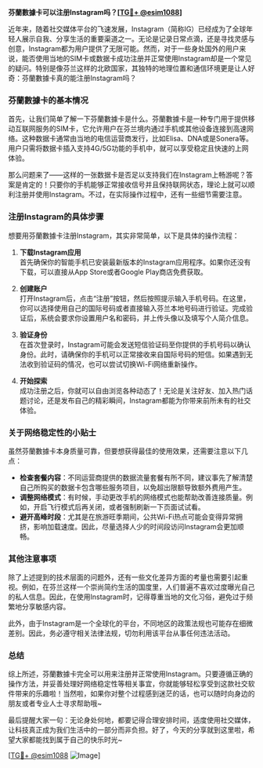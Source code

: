 **芬蘭數據卡可以注册Instagram吗？[[TG💪+ @esim1088](https://t.me/s/esim1088)]**

近年来，随着社交媒体平台的飞速发展，Instagram（简称IG）已经成为了全球年轻人展示自我、分享生活的重要渠道之一。无论是记录日常点滴，还是寻找灵感与创意，Instagram都为用户提供了无限可能。然而，对于一些身处国外的用户来说，能否使用当地的SIM卡或数据卡成功注册并正常使用Instagram却是一个常见的疑问。特别是像芬兰这样的北欧国家，其独特的地理位置和通信环境更是让人好奇：芬蘭數據卡真的能注册Instagram吗？

### 芬蘭數據卡的基本情况

首先，让我们简单了解一下芬蘭數據卡是什么。芬蘭數據卡是一种专门用于提供移动互联网服务的SIM卡，它允许用户在芬兰境内通过手机或其他设备连接到高速网络。这种数据卡通常由当地的电信运营商发行，比如Elisa、DNA或是Sonera等。用户只需将数据卡插入支持4G/5G功能的手机中，就可以享受稳定且快速的上网体验。

那么问题来了——这样的一张数据卡是否足以支持我们在Instagram上畅游呢？答案是肯定的！只要你的手机能够正常接收信号并且保持联网状态，理论上就可以顺利注册并使用Instagram。不过，在实际操作过程中，还有一些细节需要注意。

### 注册Instagram的具体步骤

想要用芬蘭數據卡注册Instagram，其实非常简单，以下是具体的操作流程：

1. **下载Instagram应用**  
   首先确保你的智能手机已安装最新版本的Instagram应用程序。如果你还没有下载，可以直接从App Store或者Google Play商店免费获取。

2. **创建账户**  
   打开Instagram后，点击“注册”按钮，然后按照提示输入手机号码。在这里，你可以选择使用自己的国际号码或者直接输入芬兰本地号码进行验证。完成验证后，系统会要求你设置用户名和密码，并上传头像以及填写个人简介信息。

3. **验证身份**  
   在首次登录时，Instagram可能会发送短信验证码至你提供的手机号码以确认身份。此时，请确保你的手机可以正常接收来自国际号码的短信。如果遇到无法收到验证码的情况，也可以尝试切换Wi-Fi网络重新操作。

4. **开始探索**  
   成功注册之后，你就可以自由浏览各种动态了！无论是关注好友、加入热门话题讨论，还是发布自己的精彩瞬间，Instagram都能为你带来前所未有的社交体验。

### 关于网络稳定性的小贴士

虽然芬蘭數據卡本身质量可靠，但要想获得最佳的使用效果，还需要注意以下几点：

- **检查套餐内容**：不同运营商提供的数据流量套餐有所不同，建议事先了解清楚自己所购买的数据卡包含哪些服务项目，以免超出限额导致额外费用产生。
- **调整网络模式**：有时候，手动更改手机的网络模式也能帮助改善连接质量。例如，开启飞行模式后再关闭，或者强制刷新一下页面试试看。
- **避开高峰时段**：尤其是在旅游旺季期间，公共Wi-Fi热点可能会变得异常拥挤，影响加载速度。因此，尽量选择人少的时间段访问Instagram会更加顺畅。

### 其他注意事项

除了上述提到的技术层面的问题外，还有一些文化差异方面的考量也需要引起重视。例如，在芬兰这样一个崇尚简约生活的国度里，人们普遍不喜欢过度曝光自己的私人信息。因此，在使用Instagram时，记得尊重当地的文化习俗，避免过于频繁地分享敏感内容。

此外，由于Instagram是一个全球化的平台，不同地区的政策法规也可能存在细微差别。因此，务必遵守相关法律法规，切勿利用该平台从事任何违法活动。

### 总结

综上所述，芬蘭數據卡完全可以用来注册并正常使用Instagram。只要遵循正确的操作方法，并妥善处理好网络稳定性等相关事宜，你就能够轻松享受到这款社交软件带来的乐趣啦！当然啦，如果你对整个过程感到迷茫的话，也可以随时向身边的朋友或者专业人士寻求帮助哦~

最后提醒大家一句：无论身处何地，都要记得合理安排时间，适度使用社交媒体，让科技真正成为我们生活中的一部分而非负担。好了，今天的分享就到这里啦，希望大家都能找到属于自己的快乐时光~ 

[[TG💪+ @esim1088](https://t.me/s/esim1088) ![Image](https://i.postimg.cc/4NQfJmqS/Snipaste-2025-05-13-00-14-12.png)]